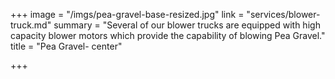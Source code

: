 +++
image = "/imgs/pea-gravel-base-resized.jpg"
link = "services/blower-truck.md"
summary = "Several of our blower trucks are equipped with high capacity blower motors which provide the capability of blowing Pea Gravel."
title = "Pea Gravel- center"

+++
